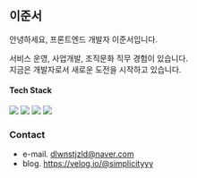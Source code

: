 ## 이준서
안녕하세요, 프론트엔드 개발자 이준서입니다.

서비스 운영, 사업개발, 조직문화 직무 경험이 있습니다.   
지금은 개발자로서 새로운 도전을 시작하고 있습니다. 


#### Tech Stack
<img src="https://img.shields.io/badge/HTML5-E34F26?style=flat-square&amp;logo=HTML5&amp;logoColor=white" /> <img src="https://img.shields.io/badge/CSS3-1572B6?style=flat-square&amp;logo=CSS3&amp;logoColor=white" /> <img src="https://img.shields.io/badge/Javascript-F7DF1E?style=flat-square&logo=Javascript&logoColor=white"/> <img src="https://img.shields.io/badge/React-61DAFB?style=flat-square&logo=React&logoColor=black"/> 



### Contact
- e-mail. dlwnstjzld@naver.com    
- blog.  https://velog.io/@simplicityyy


